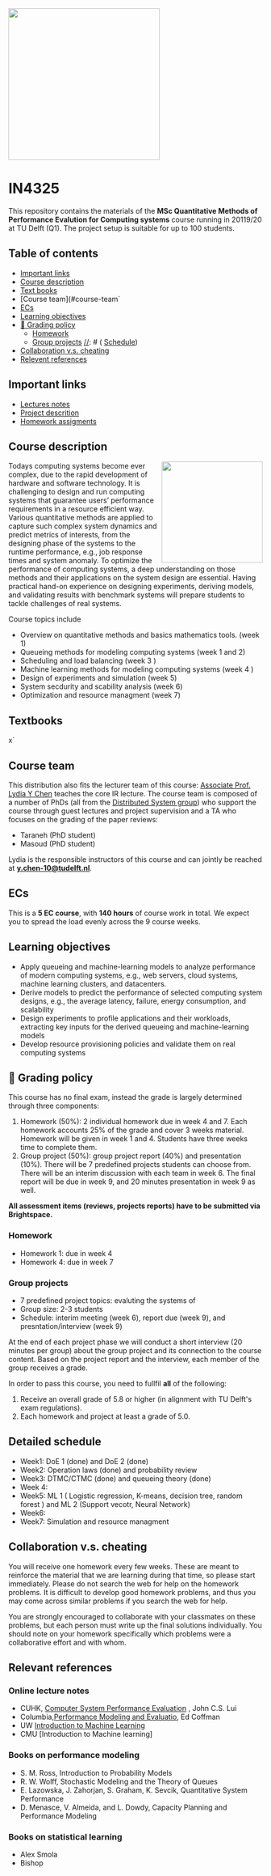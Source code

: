 <img src="img/wordcloud.jpg" width="300px" align="middle">

# IN4325 <!-- omit in toc -->

This repository contains the materials of the **MSc Quantitative Methods of Performance Evalution for Computing systems** course running in 20119/20 at TU Delft (Q1). The project setup is suitable for up to 100 students.

## Table of contents <!-- omit in toc -->
- [Important links](#important-links)
- [Course description](#course-description)
- [Text books](#textbooks)
- [Course team](#course-team`
- [ECs](#ecs)
- [Learning objectives](#learning-objectives)
- [:dart: Grading policy](#dart-grading-policy)
  - [Homework](#homework)
  - [Group projects](#group-projects)
[//]: # ( [Schedule](#schedule))
- [Collaboration v.s. cheating](#collaboration-cheating)
- [Relevent references](#relevant-references)



## Important links

- [Lectures notes](lecture.md)
- [Project descrition](project.md)
- [Homework assigments](homework.md)


## Course description

<img style="float:right;" src="img/library.png" width="200px">


Todays computing systems become ever complex, due to the rapid development of hardware and software technology.  It is challenging to design and run computing systems that guarantee users’ performance requirements in a resource efficient way. Various quantitative methods are applied to capture such complex system dynamics and predict metrics of interests, from the designing phase of the systems to the runtime performance, e.g., job response times and system anomaly.  To optimize the performance of computing systems, a deep understanding on those methods and their applications on the system design are essential. Having practical hand-on experience on designing experiments, deriving models, and validating results with benchmark systems will prepare students to tackle challenges of real systems. 

Course topics include
- Overview on quantitative methods and basics mathematics tools. (week 1)
- Queueing methods for modeling computing systems (week 1 and 2)
- Scheduling and load balancing  (week 3 )
- Machine learning methods for modeling computing systems (week 4 )
- Design of experiments and simulation (week 5)
- System secdurity and scability analysis (week 6)
- Optimization and resource managment (week 7)


## Textbooks
x`


## Course team

This distribution also fits the lecturer team of this course: [Associate Prof. Lydia Y Chen](https://lydiaychen.com//) teaches the core IR lecture. The course team is composed of a number of PhDs (all from the [Distributed System group](http://www.ds.ewi.tudelft.nl/)) who support the course through guest lectures and project supervision and a TA who focuses on the grading of the paper reviews:


-  Taraneh (PhD student)
-  Masoud (PhD student)


Lydia is the responsible instructors of this course and can jointly be reached at **y.chen-10@tudelft.nl**.

[//]: # (The whole course team ` email address to join!)

## ECs

This is a **5 EC course**, with **140 hours** of course work in total. We expect you to spread the load evenly across the 9 course weeks.

## Learning objectives

- Apply queueing and machine-learning models to analyze performance of modern computing systems, e.g., web servers, cloud systems, machine learning clusters, and datacenters.
- Derive models to predict the performance of selected computing system designs, e.g., the average latency, failure, energy consumption, and scalability
- Design experiments to profile applications and their workloads, extracting key inputs for the derived queueing and machine-learning models
- Develop resource provisioning policies and validate them on real computing systems


## :dart: Grading policy

This course has no final exam, instead the grade is largely determined through three components: 

1. Homework (50%): 2 individual homework due in week 4 and 7. Each homework accounts 25% of the grade and cover 3 weeks material. Homework will be given in week 1 and 4. Students have three weeks time to complete them. 
2. Group project (50%): group project report (40%) and presentation (10%). There will be 7 predefined projects students can choose from. There will be an interim discussion with each team in week 6. The final report will be due in week 9, and 20 minutes presentation in week 9 as well.


**All assessment items (reviews, projects reports) have to be submitted via Brightspace.**


### Homework
- Homework 1: due in week 4
- Homework 4: due in week 7

### Group projects
- 7 predefined project topics: evaluting the systems of 
- Group size: 2-3 students
- Schedule: interim meeting (week 6), report due (week 9), and presntation/interview (week 9)

At the end of each project phase we will conduct a short interview (20 minutes per group) about the group project and its connection to the course content. Based on the project report and the interview, each member of the group receives a grade. 



In order to pass this course, you need to fullfil **all** of the following:
1. Receive an overall grade of 5.8 or higher (in alignment with TU Delft's exam regulations). 
2. Each homework and project at least a grade of 5.0.


## Detailed schedule
- Week1: DoE 1 (done) and DoE 2 (done)
- Week2: Operation laws (done) and probability review
- Week3: DTMC/CTMC (done) and queueing theory (done)
- Week 4:
- Week5: ML 1 ( Logistic regression, K-means, decision tree, random forest ) and ML 2 (Support vecotr, Neural Network)
- Week6: 
- Week7: Simulation and resource managment


## Collaboration v.s. cheating


You will receive one homework every few weeks. These are meant to reinforce the material that we are learning during that time, so please start immediately. Please do not search the web for help on the homework problems. It is difficult to develop good homework problems, and thus you may come across similar problems if you search the web for help. 

You are strongly encouraged to collaborate with your classmates on these problems, but each person must write up the final solutions individually. You should note on your homework specifically which problems were a collaborative effort and with whom.


## Relevant references 

### Online lecture notes

 
 - CUHK, [Computer System Performance Evaluation](http://www.cse.cuhk.edu.hk/~cslui/csc5420.html]Computer) , John C.S. Lui
- Columbia,[Performance Modeling and Evaluatio](http://www.ee.columbia.edu/~egc/e6180a.html), Ed Coffman
- UW  [Introduction to Machine Learning](http://courses.washington.edu/css581/CSS%20581%20-%20Winter%202014%20-%20syllabus.html#schedule)
- CMU [Introduction to Machine learning]



### Books on performance modeling
- S. M. Ross,  Introduction to Probability Models
- R. W. Wolff,  Stochastic Modeling and the Theory of Queues
- E. Lazowska, J. Zahorjan, S. Graham, K. Sevcik,  Quantitative System Performance
- D. Menasce, V. Almeida, and L. Dowdy,  Capacity Planning and Performance Modeling


### Books on statistical learning
- Alex Smola
- Bishop



